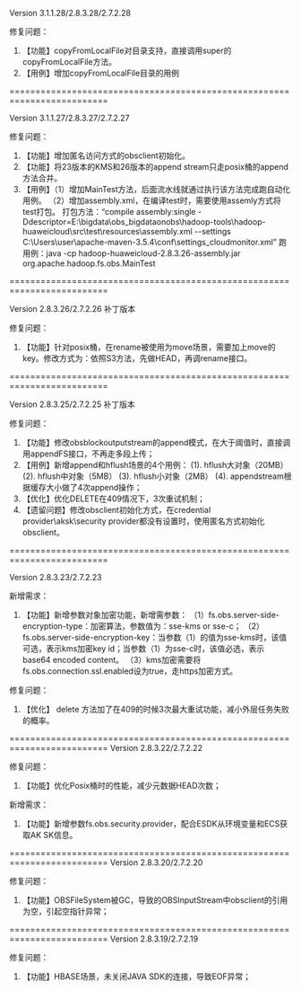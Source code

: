
Version 3.1.1.28/2.8.3.28/2.7.2.28

修复问题：
1. 【功能】copyFromLocalFile对目录支持，直接调用super的copyFromLocalFile方法。
3. 【用例】增加copyFromLocalFile目录的用例

=========================================================================

Version 3.1.1.27/2.8.3.27/2.7.2.27

修复问题：
1. 【功能】增加匿名访问方式的obsclient初始化。
2. 【功能】将23版本的KMS和26版本的append stream只走posix桶的append方法合并。
3. 【用例】（1）增加MainTest方法，后面流水线就通过执行该方法完成跑自动化用例。
          （2）增加assembly.xml，在编译test时，需要使用assemly方式将test打包。
          打包方法：“compile  assembly:single -Ddescriptor=E:\bigdata\obs_bigdataonobs\hadoop-tools\hadoop-huaweicloud\src\test\resources\assembly.xml --settings C:\Users\user\apache-maven-3.5.4\conf\settings_cloudmonitor.xml”
          跑用例：java -cp hadoop-huaweicloud-2.8.3.26-assembly.jar org.apache.hadoop.fs.obs.MainTest

=========================================================================

Version 2.8.3.26/2.7.2.26 补丁版本

修复问题：
1. 【功能】针对posix桶，在rename被使用为move场景，需要加上move的key。修改方式为：依照S3方法，先做HEAD，再调rename接口。

=========================================================================

Version 2.8.3.25/2.7.2.25 补丁版本

修复问题：
1. 【功能】修改obsblockoutputstream的append模式，在大于阈值时，直接调用appendFS接口，不再走多段上传；
2. 【用例】新增append和hflush场景的4个用例：
       (1). hflush大对象（20MB）
       (2). hflush中对象（5MB）
       (3). hflush小对象（2MB）
       (4). appendstream根据缓存大小做了4次append操作；
3. 【优化】优化DELETE在409情况下，3次重试机制；
4. 【遗留问题】修改obsclient初始化方式，在credential provider\aksk\security provider都没有设置时，使用匿名方式初始化obsclient。

=========================================================================

Version 2.8.3.23/2.7.2.23

新增需求：
1. 【功能】新增参数对象加密功能，新增需参数：
（1）fs.obs.server-side-encryption-type：加密算法，参数值为：sse-kms or sse-c；
（2）fs.obs.server-side-encryption-key：当参数（1）的值为sse-kms时，该值可选，表示kms加密key id；当参数（1）为sse-c时，该值必选，表示base64 encoded content。
（3）kms加密需要将fs.obs.connection.ssl.enabled设为true，走https加密方式。

修复问题：
1. 【优化】 delete 方法加了在409的时候3次最大重试功能，减小外层任务失败的概率。

=========================================================================
Version 2.8.3.22/2.7.2.22

修复问题：
1. 【功能】优化Posix桶时的性能，减少元数据HEAD次数；

新增需求：
1. 【功能】新增参数fs.obs.security.provider，配合ESDK从环境变量和ECS获取AK SK信息。

=========================================================================
Version 2.8.3.20/2.7.2.20

修复问题：
1. 【功能】OBSFileSystem被GC，导致的OBSInputStream中obsclient的引用为空，引起空指针异常；

=========================================================================
Version 2.8.3.19/2.7.2.19

修复问题：
1. 【功能】HBASE场景，未关闭JAVA SDK的连接，导致EOF异常；
